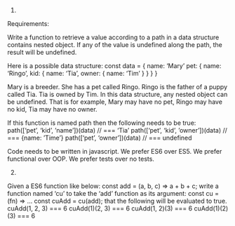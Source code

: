 1.
 
Requirements:
 
Write a function to retrieve a value according to a path in a data structure contains nested object. If any of the value is undefined along the path, the result will be undefined.
 
Here is a possible data structure: 
const data = {
            name: ‘Mary’
            pet: {
                        name: ‘Ringo’,
                        kid: {
                                    name: ‘Tia’,
                                    owner: {
                                                name: ‘Tim’
                                    }
                        }
            }
}
 
Mary is a breeder. She has a pet called Ringo. Ringo is the father of a puppy called Tia. Tia is owned by Tim.
In this data structure, any nested object can be undefined. That is for example, Mary may have no pet, Ringo may have no kid, Tia may have no owner.
 
If this function is named path then the following needs to be true:
  path([‘pet’, ‘kid’, ’name’])(data) // === ‘Tia’
  path([‘pet’, ‘kid’, ’owner’])(data) // === {name: ’Time’}
  path([‘pet’, ‘owner’])(data) // === undefined
 
Code needs to be written in javascript. 
We prefer ES6 over ES5.
We prefer functional over OOP.
We prefer tests over no tests.
 
 
2.
Given a ES6 function like below:
const add = (a, b, c) => a + b + c;
write a function named ‘cu’ to take the ‘add’ function as its argument:
const cu = (fn) => …
const cuAdd = cu(add);
that the following will be evaluated to true.
cuAdd(1, 2, 3) === 6
cuAdd(1)(2, 3) === 6
cuAdd(1, 2)(3) === 6
cuAdd(1)(2)(3) === 6